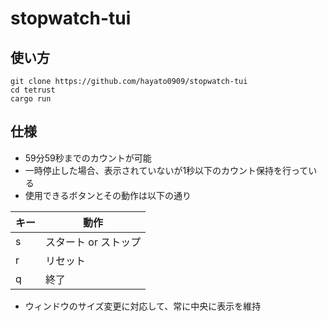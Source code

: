 # stopwatch-tui

## 使い方
```
git clone https://github.com/hayato0909/stopwatch-tui
cd tetrust
cargo run
```

## 仕様
- 59分59秒までのカウントが可能
- 一時停止した場合、表示されていないが1秒以下のカウント保持を行っている
- 使用できるボタンとその動作は以下の通り
  
| キー | 動作 |
| ---- | ---- |
| s | スタート or ストップ|
| r | リセット |
| q | 終了 |

- ウィンドウのサイズ変更に対応して、常に中央に表示を維持